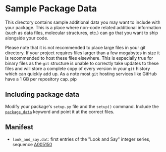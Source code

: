 # Sample Package Data

This directory contains sample additional data you may want to include with your package.
This is a place where non-code related additional information (such as data files, molecular structures,  etc.) can
go that you want to ship alongside your code.

Please note that it is not recommended to place large files in your git directory. If your project requires files larger
than a few megabytes in size it is recommended to host these files elsewhere. This is especially true for binary files
as the `git` structure is unable to correctly take updates to these files and will store a complete copy of every version
in your `git` history which can quickly add up. As a note most `git` hosting services like GitHub have a 1 GB per repository
cap. pip

## Including package data

Modify your package's `setup.py` file and the `setup()` command. Include the
[`package_data`](http://setuptools.readthedocs.io/en/latest/setuptools.html#basic-use) keyword and point it at the
correct files.

## Manifest

* `look_and_say.dat`: first entries of the "Look and Say" integer series, sequence [A005150](https://oeis.org/A005150)
